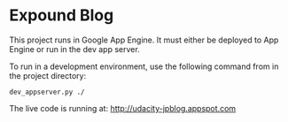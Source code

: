 # Expound Blog
This project runs in Google App Engine. It must either be deployed 
to App Engine or run in the dev app server.

To run in a development environment, use the following command from in the project directory: 

    dev_appserver.py ./
    
The live code is running at: http://udacity-jpblog.appspot.com